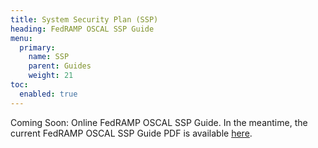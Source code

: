 ```yaml
---
title: System Security Plan (SSP)
heading: FedRAMP OSCAL SSP Guide
menu:
  primary:
    name: SSP 
    parent: Guides
    weight: 21
toc:
  enabled: true
---
```


Coming Soon: Online FedRAMP OSCAL SSP Guide.  In the meantime, the current FedRAMP OSCAL SSP Guide PDF is available [here](https://github.com/GSA/fedramp-automation/blob/master/documents/Guide_to_OSCAL-based_FedRAMP_System_Security_Plans_(SSP).pdf).